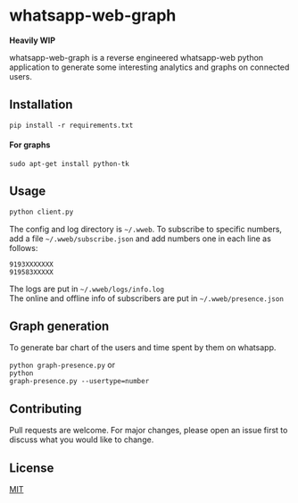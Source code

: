 # whatsapp-web-graph

**Heavily WIP**

whatsapp-web-graph is a reverse engineered whatsapp-web python application to generate some interesting analytics and graphs on connected users.

## Installation

```
pip install -r requirements.txt
```
#### For graphs
```
sudo apt-get install python-tk
```

## Usage

```bash
python client.py
```

The config and log directory is `````~/.wweb`````. To subscribe to specific numbers, add a file `````~/.wweb/subscribe.json````` and add numbers one in each line as follows:
```
9193XXXXXXX
919583XXXXX
```

The logs are put in ```~/.wweb/logs/info.log```  
The online and offline info of subscribers are put in ```~/.wweb/presence.json```

## Graph generation

To generate bar chart of the users and time spent by them on whatsapp.

<code>python graph-presence.py</code> or <br>
<code>python graph-presence.py --usertype=number</code>

## Contributing
Pull requests are welcome. For major changes, please open an issue first to discuss what you would like to change.

## License
[MIT](https://choosealicense.com/licenses/mit/)
